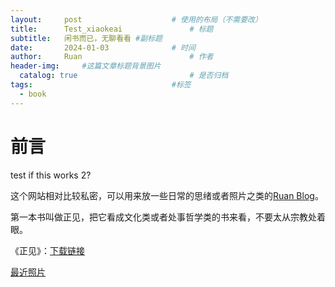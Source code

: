 ```yaml
---
layout:     post   				    # 使用的布局（不需要改）
title:      Test_xiaokeai 				# 标题 
subtitle:   闲书而已，无聊看看 #副标题
date:       2024-01-03 				# 时间
author:     Ruan						# 作者
header-img: 	#这篇文章标题背景图片
  catalog: true 						# 是否归档
tags:								#标签
  - book
---
```



  # 前言
  test if this  works 2?
  
  这个网站相对比较私密，可以用来放一些日常的思绪或者照片之类的[Ruan Blog](https://hangqingruan.github.io/)。

第一本书叫做正见，把它看成文化类或者处事哲学类的书来看，不要太从宗教处着眼。

《正见》：[下载链接](https://github.com/HangqingRuan/pdf/blob/master/pdf/%E6%AD%A3%E8%A7%81.pdf)

[最近照片](https://www.flickr.com/photos/191528289@N02/)
